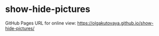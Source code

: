 # show-hide-pictures

GitHub Pages URL for online view: https://olgakutovaya.github.io/show-hide-pictures/
